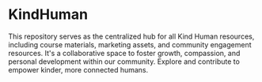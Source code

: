 # KindHuman
This repository serves as the centralized hub for all Kind Human resources, including course materials, marketing assets, and community engagement resources. It's a collaborative space to foster growth, compassion, and personal development within our community. Explore and contribute to empower kinder, more connected humans.
